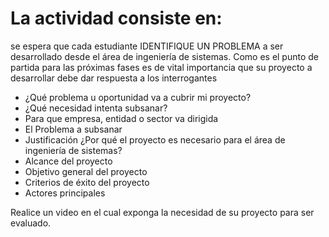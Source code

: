 # La actividad consiste en:
se espera que cada estudiante IDENTIFIQUE UN PROBLEMA a ser desarrollado desde el área de ingeniería de sistemas. Como es el punto de partida para las próximas fases es de vital importancia que su proyecto a desarrollar debe dar respuesta a los interrogantes

- ¿Qué problema u oportunidad va a cubrir mi proyecto?
- ¿Qué necesidad intenta subsanar?
- Para que empresa, entidad o sector va dirigida
- El Problema a subsanar
- Justificación ¿Por qué el proyecto es necesario para el área de ingeniería de sistemas?
- Alcance del proyecto
- Objetivo general del proyecto
- Criterios de éxito del proyecto
- Actores principales

Realice un video en el cual exponga la necesidad de su proyecto para ser
evaluado.

